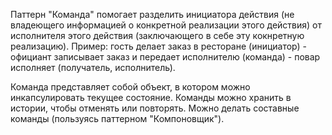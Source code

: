Паттерн "Команда" помогает разделить инициатора действия (не владеющего информацией о конкретной реализации этого действия) от исполнителя этого действия (заключающего в себе эту кокнретную реализацию). Пример: гость делает заказ в ресторане (инициатор) - официант записывает заказ и передает исполнителю (команда) - повар исполняет (получатель, исполнитель).

Команда представляет собой объект, в котором можно инкапсулировать текущее состояние. Команды можно хранить в истории, чтобы отменять или повторять. Можно делать составные команды (пользуясь паттерном "Компоновщик").